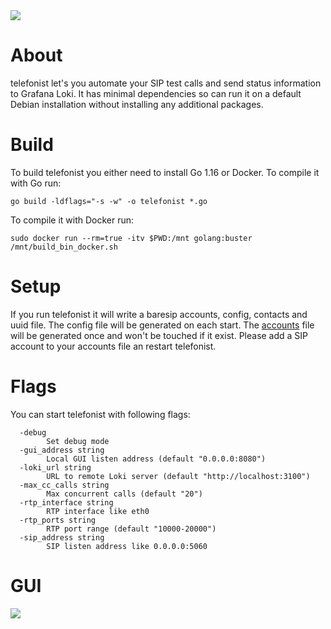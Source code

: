 <img src="https://user-images.githubusercontent.com/20154956/118413627-970a7680-b6a0-11eb-8ca1-f0d241736ffc.png">

# About
telefonist let's you automate your SIP test calls and send status information to Grafana Loki. It has minimal dependencies so can run it on a default Debian installation without installing any additional packages.

# Build
To build telefonist you either need to install Go 1.16 or Docker. To compile it with Go run:
```
go build -ldflags="-s -w" -o telefonist *.go
```
To compile it with Docker run:
```
sudo docker run --rm=true -itv $PWD:/mnt golang:buster /mnt/build_bin_docker.sh
```

# Setup
If you run telefonist it will write a baresip accounts, config, contacts and uuid file. The config file will be generated on each start.
The [accounts](https://github.com/baresip/baresip/wiki/Accounts) file will be generated once and won't be touched if it exist. Please add a SIP account to your accounts file an restart telefonist.
# Flags
You can start telefonist with following flags:
```
  -debug
        Set debug mode
  -gui_address string
        Local GUI listen address (default "0.0.0.0:8080")
  -loki_url string
        URL to remote Loki server (default "http://localhost:3100")
  -max_cc_calls string
        Max concurrent calls (default "20")
  -rtp_interface string
        RTP interface like eth0
  -rtp_ports string
        RTP port range (default "10000-20000")
  -sip_address string
        SIP listen address like 0.0.0.0:5060
```

# GUI
<img src="https://user-images.githubusercontent.com/20154956/118876907-15a82380-b8ee-11eb-9fee-0264db099cb8.png">
